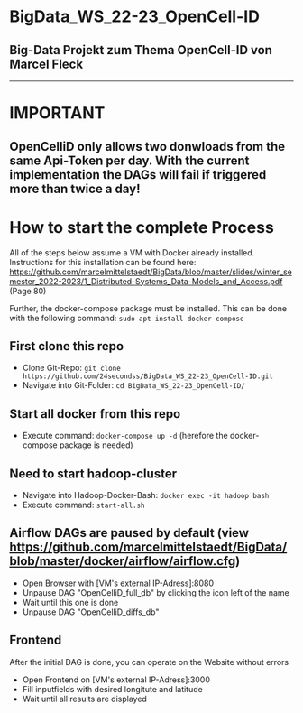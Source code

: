 # BigData_WS_22-23_OpenCell-ID
## Big-Data Projekt zum Thema OpenCell-ID von Marcel Fleck
---
# IMPORTANT
OpenCelliD only allows two donwloads from the same Api-Token per day. With the current implementation the DAGs will fail if triggered more than twice a day!
---
# How to start the complete Process

All of the steps below assume a VM with Docker already installed. 
Instructions for this installation can be found here: https://github.com/marcelmittelstaedt/BigData/blob/master/slides/winter_semester_2022-2023/1_Distributed-Systems_Data-Models_and_Access.pdf (Page 80)

Further, the docker-compose package must be installed. This can be done with the following command: ```sudo apt install docker-compose```

## First clone this repo
- Clone Git-Repo: ```git clone https://github.com/24secondss/BigData_WS_22-23_OpenCell-ID.git ```
- Navigate into Git-Folder: ```cd BigData_WS_22-23_OpenCell-ID/ ```

## Start all docker from this repo
- Execute command: ```docker-compose up -d``` (herefore the docker-compose package is needed)

## Need to start hadoop-cluster
- Navigate into Hadoop-Docker-Bash: ```docker exec -it hadoop bash```
- Execute command: ```start-all.sh```

## Airflow DAGs are paused by default (view https://github.com/marcelmittelstaedt/BigData/blob/master/docker/airflow/airflow.cfg)
- Open Browser with [VM's external IP-Adress]:8080
- Unpause DAG "OpenCelliD_full_db" by clicking the icon left of the name
- Wait until this one is done
- Unpause DAG "OpenCelliD_diffs_db"

## Frontend
After the initial DAG is done, you can operate on the Website without errors
  - Open Frontend on [VM's external IP-Adress]:3000
  - Fill inputfields with desired longitute and latitude
  - Wait until all results are displayed
